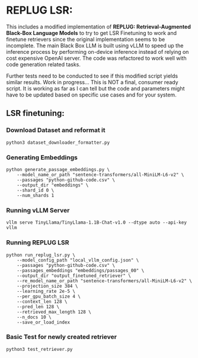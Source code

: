 # REPLUG LSR: 
This includes a modified implementation of **REPLUG: Retrieval-Augmented Black-Box Language Models** to try to get LSR Finetuning to work and finetune retrievers since the original implementation seems to be incomplete. The main Black Box LLM is built using vLLM to speed up the inference process by performing on-device inference instead of relying on cost expensive OpenAI server. The code was refactored to work well with code generation related tasks.

Further tests need to be conducted to see if this modified script yields similar results. Work in progress... This is NOT a final, consumer ready script. It is working as far as I can tell but the code and parameters might have to be updated based on specific use cases and for your system.

## LSR finetuning:

### Download Dataset and reformat it
```
python3 dataset_downloader_formatter.py
```

### Generating Embeddings
```
python generate_passage_embeddings.py \
    --model_name_or_path "sentence-transformers/all-MiniLM-L6-v2" \
    --passages "python-github-code.csv" \
    --output_dir "embeddings" \
    --shard_id 0 \
    --num_shards 1
```

### Running vLLM Server
```
vllm serve TinyLlama/TinyLlama-1.1B-Chat-v1.0 --dtype auto --api-key vllm
```

### Running REPLUG LSR 
```
python run_replug_lsr.py \
    --model_config_path "local_vllm_config.json" \
    --passages "python-github-code.csv" \
    --passages_embeddings "embeddings/passages_00" \
    --output_dir "output_finetuned_retriever" \
    --re_model_name_or_path "sentence-transformers/all-MiniLM-L6-v2" \
    --projection_size 384 \
    --learning_rate 2e-5 \
    --per_gpu_batch_size 4 \
    --context_len 128 \
    --pred_len 128 \
    --retrieved_max_length 128 \
    --n_docs 10 \
    --save_or_load_index
```

### Basic Test for newly created retriever

```
python3 test_retriever.py
```



